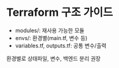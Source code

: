 # Terraform 구조 가이드

- modules/: 재사용 가능한 모듈
- envs/: 환경별(main.tf, 변수 등)
- variables.tf, outputs.tf: 공통 변수/출력

환경별로 상태파일, 변수, 백엔드 분리 권장 